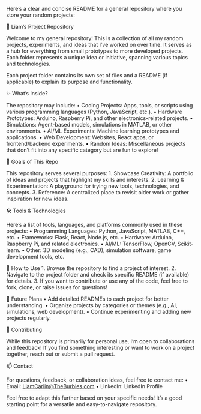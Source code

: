 Here’s a clear and concise README for a general repository where you store your random projects:

🌟 Liam’s Project Repository

Welcome to my general repository! This is a collection of all my random projects, experiments, and ideas that I’ve worked on over time. It serves as a hub for everything from small prototypes to more developed projects. Each folder represents a unique idea or initiative, spanning various topics and technologies.

Each project folder contains its own set of files and a README (if applicable) to explain its purpose and functionality.

✨ What’s Inside?

The repository may include:
	•	Coding Projects: Apps, tools, or scripts using various programming languages (Python, JavaScript, etc.).
	•	Hardware Prototypes: Arduino, Raspberry Pi, and other electronics-related projects.
	•	Simulations: Agent-based models, simulations in MATLAB, or other environments.
	•	AI/ML Experiments: Machine learning prototypes and applications.
	•	Web Development: Websites, React apps, or frontend/backend experiments.
	•	Random Ideas: Miscellaneous projects that don’t fit into any specific category but are fun to explore!

🎯 Goals of This Repo

This repository serves several purposes:
	1.	Showcase Creativity: A portfolio of ideas and projects that highlight my skills and interests.
	2.	Learning & Experimentation: A playground for trying new tools, technologies, and concepts.
	3.	Reference: A centralized place to revisit older work or gather inspiration for new ideas.

🛠 Tools & Technologies

Here’s a list of tools, languages, and platforms commonly used in these projects:
	•	Programming Languages: Python, JavaScript, MATLAB, C++, etc.
	•	Frameworks: Flask, React, Node.js, etc.
	•	Hardware: Arduino, Raspberry Pi, and related electronics.
	•	AI/ML: TensorFlow, OpenCV, Scikit-learn.
	•	Other: 3D modeling (e.g., CAD), simulation software, game development tools, etc.

📜 How to Use
	1.	Browse the repository to find a project of interest.
	2.	Navigate to the project folder and check its specific README (if available) for details.
	3.	If you want to contribute or use any of the code, feel free to fork, clone, or raise issues for questions!

🚀 Future Plans
	•	Add detailed READMEs to each project for better understanding.
	•	Organize projects by categories or themes (e.g., AI, simulations, web development).
	•	Continue experimenting and adding new projects regularly.

🤝 Contributing

While this repository is primarily for personal use, I’m open to collaborations and feedback! If you find something interesting or want to work on a project together, reach out or submit a pull request.

📫 Contact

For questions, feedback, or collaboration ideas, feel free to contact me:
	•	Email: LiamCarlin@TheBurbles.com
	•	LinkedIn: LinkedIn Profile

Feel free to adapt this further based on your specific needs! It’s a good starting point for a versatile and easy-to-navigate repository.
